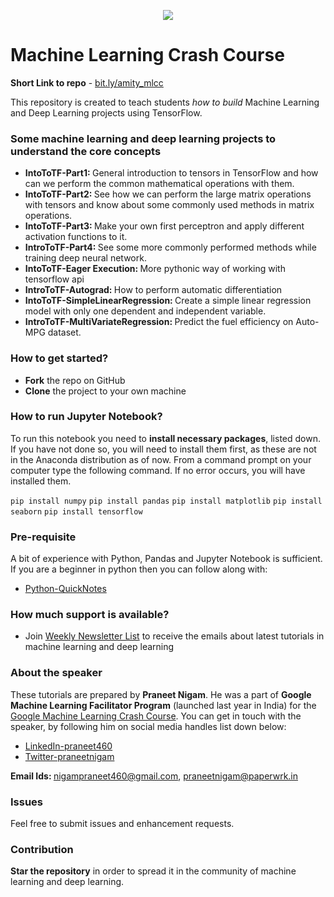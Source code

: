 <p align="center"><img src="https://bit.ly/2TaUlr8"></p>

# Machine Learning Crash Course

<b>Short Link to repo</b> - [bit.ly/amity_mlcc](https://github.com/Praneet460/MLCC)

This repository is created to teach students <i>how to build</i> Machine Learning and Deep Learning projects using TensorFlow.

### Some machine learning and deep learning projects to understand the core concepts

- <b>IntoToTF-Part1: </b>General introduction to tensors in TensorFlow and how can we perform the common mathematical operations with them.
- <b>IntoToTF-Part2: </b>See how we can perform the large matrix operations with tensors and know about some commonly used methods in matrix operations.
- <b>IntoToTF-Part3: </b>Make your own first perceptron and apply different activation functions to it.
- <b>IntroToTF-Part4: </b>See some more commonly performed methods while training deep neural network.
- <b>IntoToTF-Eager Execution: </b>More pythonic way of working with tensorflow api
- <b>IntroToTF-Autograd: </b>How to perform automatic differentiation
- <b>IntoToTF-SimpleLinearRegression: </b>Create a simple linear regression model with only one dependent and independent variable.
- <b>IntroToTF-MultiVariateRegression: </b>Predict the fuel efficiency on Auto-MPG dataset.

### How to get started?
- <b>Fork</b> the repo on GitHub
- <b>Clone</b> the project to your own machine

### How to run Jupyter Notebook?
To run this notebook you need to <b>install necessary packages</b>, listed down. If you have not done so, you will need to install them first, as these are not in the Anaconda distribution as of now. From a command prompt on your computer type the following command. If no error occurs, you will have installed them.

```pip install numpy```  ```pip install pandas``` ```pip install matplotlib``` ```pip install seaborn``` ```pip install tensorflow``` 


### Pre-requisite
A bit of experience with Python, Pandas and Jupyter Notebook is sufficient. If you are a beginner in python then you can follow along with:
- [Python-QuickNotes](https://github.com/Openacademyedu/Python-QuickNotes)

### How much support is available?
- Join [Weekly Newsletter List]() to receive the emails about latest tutorials in machine learning and deep learning

### About the speaker
These tutorials are prepared by <b>Praneet Nigam</b>. He was a part of <b>Google Machine Learning Facilitator Program</b> (launched last year in India) for the [Google Machine Learning Crash Course](https://developers.google.com/machine-learning/crash-course/). You can get in touch with the speaker, by following him on social media handles list down below:
- [LinkedIn-praneet460](https://www.linkedin.com/in/praneet460/)
- [Twitter-praneetnigam](https://twitter.com/praneetnigam)

<b>Email Ids: </b> nigampraneet460@gmail.com, praneetnigam@paperwrk.in

### Issues
Feel free to submit issues and enhancement requests.

### Contribution
<b>Star the repository</b> in order to spread it in the community of machine learning and deep learning.

